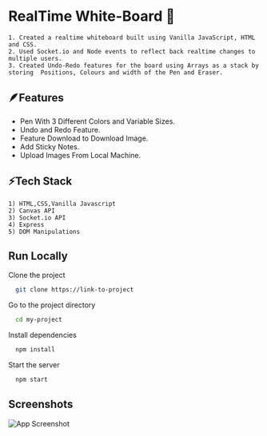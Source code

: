 
# RealTime White-Board 📝

    1. Created a realtime whiteboard built using Vanilla JavaScript, HTML and CSS.
    2. Used Socket.io and Node events to reflect back realtime changes to multiple users.
    3. Created Undo-Redo features for the board using Arrays as a stack by storing  Positions, Colours and width of the Pen and Eraser.



## 🪶Features

- Pen With 3 Different Colors and Variable Sizes.
- Undo and Redo Feature.
- Feature Download to Download Image.
- Add Sticky Notes.
- Upload Images From Local Machine. 


## ⚡Tech Stack 

    1) HTML,CSS,Vanilla Javascript
    2) Canvas API
    3) Socket.io API
    4) Express
    5) DOM Manipulations


## Run Locally

Clone the project

```bash
  git clone https://link-to-project
```

Go to the project directory

```bash
  cd my-project
```

Install dependencies

```bash
  npm install
```

Start the server

```bash
  npm start
```


## Screenshots

![App Screenshot](https://via.placeholder.com/468x300?text=App+Screenshot+Here)

